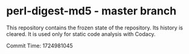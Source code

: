 # perl-digest-md5 - master branch

This repository contains the frozen state of the repository.
Its history is cleared. It is used only for static code
analysis with Codacy.

Commit Time: 1724981045